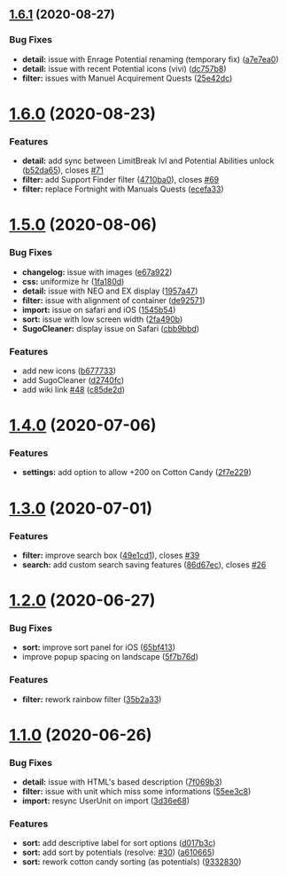 ## [1.6.1](https://github.com/Nagarian/optc-box-manager/compare/v1.6.0...v1.6.1) (2020-08-27)


### Bug Fixes

* **detail:** issue with Enrage Potential renaming (temporary fix) ([a7e7ea0](https://github.com/Nagarian/optc-box-manager/commit/a7e7ea0c3d30202601ca5d51b8d5c846ab74f337))
* **detail:** issue with recent Potential icons (vivi) ([dc757b8](https://github.com/Nagarian/optc-box-manager/commit/dc757b81be8783ea3fcb615ee10d90c73e4ba431))
* **filter:** issues with Manuel Acquirement Quests ([25e42dc](https://github.com/Nagarian/optc-box-manager/commit/25e42dcd468bf771d1855c0fc3f49bce4debc76d))



# [1.6.0](https://github.com/Nagarian/optc-box-manager/compare/v1.5.0...v1.6.0) (2020-08-23)


### Features

* **detail:** add sync between LimitBreak lvl and Potential Abilities unlock ([b52da65](https://github.com/Nagarian/optc-box-manager/commit/b52da652e08aa373327b480129bb825e0a2bb6f1)), closes [#71](https://github.com/Nagarian/optc-box-manager/issues/71)
* **filter:** add Support Finder filter ([4710ba0](https://github.com/Nagarian/optc-box-manager/commit/4710ba07072531d257fe79670a365b0ed3e76347)), closes [#69](https://github.com/Nagarian/optc-box-manager/issues/69)
* **filter:** replace Fortnight with Manuals Quests ([ecefa33](https://github.com/Nagarian/optc-box-manager/commit/ecefa3355f7e36fdad680e534728c996af0b0ff4))



# [1.5.0](https://github.com/Nagarian/optc-box-manager/compare/v1.4.0...v1.5.0) (2020-08-06)


### Bug Fixes

* **changelog:** issue with images ([e67a922](https://github.com/Nagarian/optc-box-manager/commit/e67a9229bcb6575a430cdcdaa4a43595552b2fe4))
* **css:** uniformize hr ([1fa180d](https://github.com/Nagarian/optc-box-manager/commit/1fa180de83241985b164274571d749bce49c5bb0))
* **detail:** issue with NEO and EX display ([1957a47](https://github.com/Nagarian/optc-box-manager/commit/1957a4796330ab98615d30d4ce1525a94cca421b))
* **filter:** issue with alignment of container ([de92571](https://github.com/Nagarian/optc-box-manager/commit/de92571db776d63e14af2de6b7d8b647abbaae0c))
* **import:** issue on safari and iOS ([1545b54](https://github.com/Nagarian/optc-box-manager/commit/1545b54f215301607c413f1770af9f3b80d51449))
* **sort:** issue with low screen width ([2fa490b](https://github.com/Nagarian/optc-box-manager/commit/2fa490b21bb2f5f38402c4bff621a37f0cbc4872))
* **SugoCleaner:** display issue on Safari ([cbb9bbd](https://github.com/Nagarian/optc-box-manager/commit/cbb9bbda3ea8f24f468b4e99c37e5ded79812e03))


### Features

* add new icons ([b677733](https://github.com/Nagarian/optc-box-manager/commit/b677733dbe1c7bdb550b8f239bf8fb5acd406f87))
* add SugoCleaner ([d2740fc](https://github.com/Nagarian/optc-box-manager/commit/d2740fc1364eae27a8d816c038960595f0d853ea))
* add wiki link [#48](https://github.com/Nagarian/optc-box-manager/issues/48) ([c85de2d](https://github.com/Nagarian/optc-box-manager/commit/c85de2d755d61ee51dfa67e985f4db205816a708))



# [1.4.0](https://github.com/Nagarian/optc-box-manager/compare/v1.3.0...v1.4.0) (2020-07-06)


### Features

* **settings:** add option to allow +200 on Cotton Candy ([2f7e229](https://github.com/Nagarian/optc-box-manager/commit/2f7e229861c944f5931436e2aa3bffa042682e63))



# [1.3.0](https://github.com/Nagarian/optc-box-manager/compare/v1.2.0...v1.3.0) (2020-07-01)


### Features

* **filter:** improve search box ([49e1cd1](https://github.com/Nagarian/optc-box-manager/commit/49e1cd1a995659a53be2be0ac0aebd3f373a7a18)), closes [#39](https://github.com/Nagarian/optc-box-manager/issues/39)
* **search:** add custom search saving features ([86d67ec](https://github.com/Nagarian/optc-box-manager/commit/86d67ecf4285e53a9ee11a06bafc75d3d7fea91c)), closes [#26](https://github.com/Nagarian/optc-box-manager/issues/26)



# [1.2.0](https://github.com/Nagarian/optc-box-manager/compare/v1.1.0...v1.2.0) (2020-06-27)


### Bug Fixes

* **sort:** improve sort panel for iOS ([65bf413](https://github.com/Nagarian/optc-box-manager/commit/65bf41315714bea1ee111f6f8d33de08493806e9))
* improve popup spacing on landscape ([5f7b76d](https://github.com/Nagarian/optc-box-manager/commit/5f7b76dfa86126e22387a12865b9d0de5212be7d))


### Features

* **filter:** rework rainbow filter ([35b2a33](https://github.com/Nagarian/optc-box-manager/commit/35b2a338f4c109843d89dc84a9edee8b1f93e9cc))



# [1.1.0](https://github.com/Nagarian/optc-box-manager/compare/v1.0.0...v1.1.0) (2020-06-26)


### Bug Fixes

* **detail:** issue with HTML's based description ([7f069b3](https://github.com/Nagarian/optc-box-manager/commit/7f069b33a729b91f1cdb392bdc2e6cf178db8b8f))
* **filter:** issue with unit which miss some informations ([55ee3c8](https://github.com/Nagarian/optc-box-manager/commit/55ee3c856b2e9238c8f9e1889607f435eabd576d))
* **import:** resync UserUnit on import ([3d36e68](https://github.com/Nagarian/optc-box-manager/commit/3d36e68bfe7179359a66855b9b17ef7429905364))


### Features

* **sort:** add descriptive label for sort options ([d017b3c](https://github.com/Nagarian/optc-box-manager/commit/d017b3c324c2fe6c9b964424419dd79546fa6f66))
* **sort:** add sort by potentials (resolve: [#30](https://github.com/Nagarian/optc-box-manager/issues/30)) ([a610665](https://github.com/Nagarian/optc-box-manager/commit/a61066576e19168fdceb90af018b8bf28711f6ec))
* **sort:** rework cotton candy sorting (as potentials) ([9332830](https://github.com/Nagarian/optc-box-manager/commit/9332830e2c24dec514977702b47895d62a8bf540))



